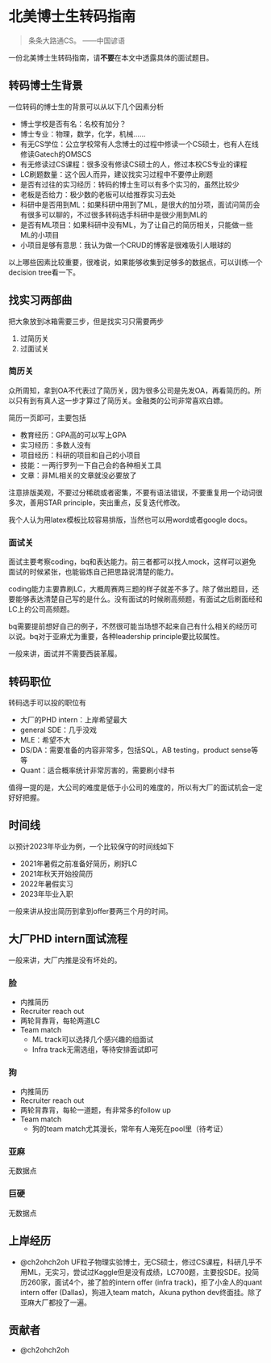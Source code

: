 # 北美博士生转码指南

> 条条大路通CS。 
> ——中国谚语

一份北美博士生转码指南，请**不要**在本文中透露具体的面试题目。

## 转码博士生背景

一位转码的博士生的背景可以从以下几个因素分析

- 博士学校是否有名：名校有加分？
- 博士专业：物理，数学，化学，机械……
- 有无CS学位：公立学校常有人念博士的过程中修读一个CS硕士，也有人在线修读Gatech的OMSCS
- 有无修读过CS课程：很多没有修读CS硕士的人，修过本校CS专业的课程
- LC刷题数量：这个因人而异，建议找实习过程中不要停止刷题
- 是否有过往的实习经历：转码的博士生可以有多个实习的，虽然比较少
- 老板是否给力：极少数的老板可以给推荐实习去处
- 科研中是否用到ML：如果科研中用到了ML，是很大的加分项，面试问简历会有很多可以聊的，不过很多转码选手科研中是很少用到ML的
- 是否有ML项目：如果科研中没有ML，为了让自己的简历相关，只能做一些ML的小项目
- 小项目是够有意思：我认为做一个CRUD的博客是很难吸引人眼球的

以上哪些因素比较重要，很难说，如果能够收集到足够多的数据点，可以训练一个decision tree看一下。

## 找实习两部曲

把大象放到冰箱需要三步，但是找实习只需要两步

1. 过简历关
2. 过面试关

### 简历关

众所周知，拿到OA不代表过了简历关，因为很多公司是先发OA，再看简历的。所以只有到有真人这一步才算过了简历关。金融类的公司非常喜欢白嫖。

简历一页即可，主要包括

- 教育经历：GPA高的可以写上GPA
- 实习经历：多数人没有
- 项目经历：科研的项目和自己的小项目
- 技能：一两行罗列一下自己会的各种相关工具
- 文章：非ML相关的文章就没必要放了

注意排版美观，不要过分稀疏或者密集，不要有语法错误，不要重复用一个动词很多次，善用STAR principle，突出重点，反复迭代修改。

我个人认为用latex模板比较容易排版，当然也可以用word或者google docs。

### 面试关

面试主要考察coding，bq和表达能力。前三者都可以找人mock，这样可以避免面试的时候紧张，也能锻炼自己把思路说清楚的能力。

coding能力主要靠刷LC，大概周赛两三题的样子就差不多了。除了做出题目，还要能够表达清楚自己写的是什么。没有面试的时候刷高频题，有面试之后刷面经和LC上的公司高频题。

bq需要提前想好自己的例子，不然很可能当场想不起来自己有什么相关的经历可以说。bq对于亚麻尤为重要，各种leadership principle要比较属性。

一般来讲，面试并不需要西装革履。

## 转码职位

转码选手可以投的职位有

- 大厂的PHD intern：上岸希望最大
- general SDE：几乎没戏
- MLE：希望不大
- DS/DA：需要准备的内容非常多，包括SQL，AB testing，product sense等等
- Quant：适合概率统计非常厉害的，需要刷小绿书

值得一提的是，大公司的难度是低于小公司的难度的，所以有大厂的面试机会一定好好把握。

## 时间线

以预计2023年毕业为例，一个比较保守的时间线如下

- 2021年暑假之前准备好简历，刷好LC
- 2021年秋天开始投简历
- 2022年暑假实习
- 2023年毕业入职

一般来讲从投出简历到拿到offer要两三个月的时间。

## 大厂PHD intern面试流程

一般来讲，大厂内推是没有坏处的。

### 脸

- 内推简历
- Recruiter reach out
- 两轮背靠背，每轮两道LC
- Team match
  - ML track可以选择几个感兴趣的组面试
  - Infra track无需选组，等待安排面试即可

### 狗

- 内推简历
- Recruiter reach out
- 两轮背靠背，每轮一道题，有非常多的follow up
- Team match
  - 狗的team match尤其漫长，常年有人淹死在pool里（待考证）

### 亚麻

无数据点

### 巨硬

无数据点

## 上岸经历

- @ch2ohch2oh UF粒子物理实验博士，无CS硕士，修过CS课程，科研几乎不用ML，无实习，尝试过Kaggle但是没有成绩，LC700题，主要投SDE。投简历260家，面试4个，接了脸的intern offer (infra track)，拒了小金人的quant intern offer (Dallas)，狗进入team match，Akuna python dev终面挂。除了亚麻大厂都投了一遍。



## 贡献者

- @ch2ohch2oh